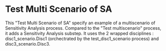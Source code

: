 # Test Multi Scenario of SA
This "Test Multi Scenario of SA" specify an example of a multiscenario of Sensitivity Analysis process.
Compared to the "Test multiscenario" process, it adds a Sensitivity Analysis substep.
It uses the 2 wrapped disciplines : disc1_scenario.Disc1 (orchectrated by the test_disc1_scenario process) and disc3_scenario.Disc3.
